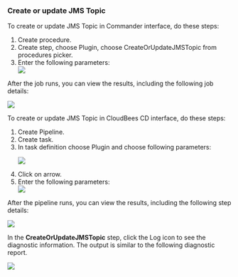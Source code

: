  <h3>Create or update JMS Topic</h3>
                <p>To create or update JMS Topic in Commander interface, do these steps:</p>
                <ol>
                    <li>Create procedure.</li>
                    <li>Create step, choose Plugin, choose CreateOrUpdateJMSTopic from
                    procedures picker.</li>
                    <li>Enter the following parameters: </li>
                    <img src="../../plugins/EC-WebSphere/images/CreateOrUpdateJMSTopic/ProcedureConfig.png" />
                </ol>
                <p>After the job runs, you can view the results, including the following
                job details:</p>
                <img src="../../plugins/EC-WebSphere/images/CreateOrUpdateJMSTopic/ProcedureResult.png" />
                <p>To create or update JMS Topic in CloudBees CD interface, do these steps:</p>
                <ol>
                    <li>Create Pipeline.</li>
                    <li>Create task.</li>
                    <li>In task definition choose Plugin and choose following parameters:
                    <p><img src="../../plugins/EC-WebSphere/images/CreateOrUpdateJMSTopic/PipelinePicker.png" /></p>
                    </li>
                    <li>Click on arrow.</li>
                    <li>Enter the following parameters: </li>
                    <img src="../../plugins/EC-WebSphere/images/CreateOrUpdateJMSTopic/PipelineConfig.png" />
                </ol>
                <p>After the pipeline runs, you can view the results, including the
                following step details:</p>
                <img src="../../plugins/EC-WebSphere/images/CreateOrUpdateJMSTopic/PipelineResult.png" />
                <p>In the <b>CreateOrUpdateJMSTopic</b> step, click the Log icon to see
                the diagnostic information. The output is similar to the following
                diagnostic report.</p>
                <img src="../../plugins/EC-WebSphere/images/CreateOrUpdateJMSTopic/ProcedureLog.png" />